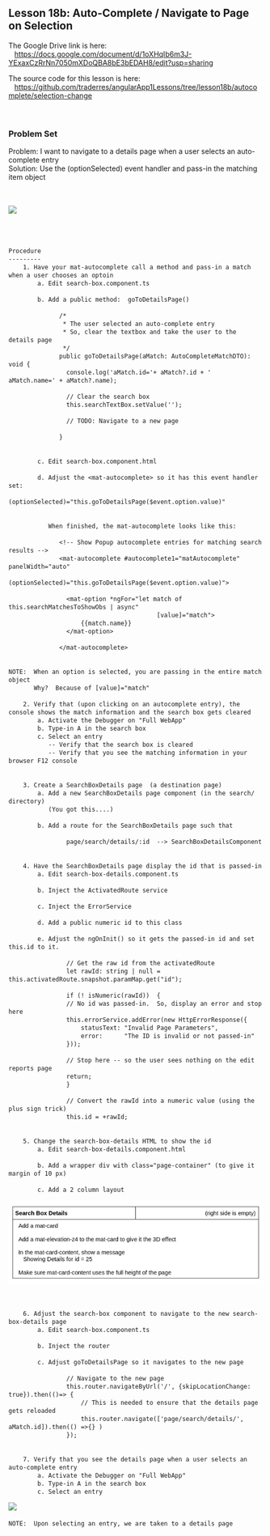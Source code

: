 Lesson 18b:  Auto-Complete / Navigate to Page on Selection
----------------------------------------------------------
The Google Drive link is here:<br>
&nbsp;&nbsp;&nbsp;https://docs.google.com/document/d/1oXHqIb6m3J-YExaxCzRrNn7050mXDoQBA8bE3bEDAH8/edit?usp=sharing
      

The source code for this lesson is here:<br>
&nbsp;&nbsp;&nbsp;https://github.com/traderres/angularApp1Lessons/tree/lesson18b/autocomplete/selection-change
<br>
<br>
<br>

<h3> Problem Set </h3>
Problem:  I want to navigate to a details page when a user selects an auto-complete entry<br>
Solution:  Use the (optionSelected) event handler and pass-in the matching item object<br>
<br>
<br>

![](https://lh3.googleusercontent.com/c9jnrZ6qKH4_QduTXxEq2jtQ3bAwUReyYdTk9NVWYNXLi0uyUB4sWi2xON2QDErxb4zF_h4AuPVKkMgyZhAuNqptq0NzpbGKNR8gDG77_2nI65gZv68hghUWJ9bg7XxDKp1l8poP)






<br>
<br>

```
Procedure
---------
    1. Have your mat-autocomplete call a method and pass-in a match when a user chooses an optoin
        a. Edit search-box.component.ts

        b. Add a public method:  goToDetailsPage()

              /*
               * The user selected an auto-complete entry
               * So, clear the textbox and take the user to the details page
               */
              public goToDetailsPage(aMatch: AutoCompleteMatchDTO): void {
                console.log('aMatch.id='+ aMatch?.id + '  aMatch.name=' + aMatch?.name);
            
                // Clear the search box
                this.searchTextBox.setValue('');
            
                // TODO: Navigate to a new page
            
              }


        c. Edit search-box.component.html

        d. Adjust the <mat-autocomplete> so it has this event handler set:
             (optionSelected)="this.goToDetailsPage($event.option.value)"
            
            
           When finished, the mat-autocomplete looks like this:
            
              <!-- Show Popup autocomplete entries for matching search results -->
              <mat-autocomplete #autocomplete1="matAutocomplete" panelWidth="auto"
                                (optionSelected)="this.goToDetailsPage($event.option.value)">
            
                <mat-option *ngFor="let match of this.searchMatchesToShowObs | async"
                                         [value]="match">
                    {{match.name}}
                </mat-option>
            
              </mat-autocomplete>
            

NOTE:  When an option is selected, you are passing in the entire match object
	   Why?  Because of [value]="match"

    2. Verify that (upon clicking on an autocomplete entry), the console shows the match information and the search box gets cleared
        a. Activate the Debugger on "Full WebApp"
        b. Type-in A in the search box
        c. Select an entry
           -- Verify that the search box is cleared
           -- Verify that you see the matching information in your browser F12 console


    3. Create a SearchBoxDetails page  (a destination page)
        a. Add a new SearchBoxDetails page component (in the search/ directory)
           (You got this....)

        b. Add a route for the SearchBoxDetails page such that

                page/search/details/:id  --> SearchBoxDetailsComponent


    4. Have the SearchBoxDetails page display the id that is passed-in
        a. Edit search-box-details.component.ts

        b. Inject the ActivatedRoute service

        c. Inject the ErrorService

        d. Add a public numeric id to this class

        e. Adjust the ngOnInit() so it gets the passed-in id and set this.id to it.
               
                // Get the raw id from the activatedRoute
                let rawId: string | null = this.activatedRoute.snapshot.paramMap.get("id");
            
                if (! isNumeric(rawId))  {
                // No id was passed-in.  So, display an error and stop here
                this.errorService.addError(new HttpErrorResponse({
                    statusText: "Invalid Page Parameters",
                    error:  	"The ID is invalid or not passed-in"
                }));
            
                // Stop here -- so the user sees nothing on the edit reports page
                return;
                }

                // Convert the rawId into a numeric value (using the plus sign trick)
                this.id = +rawId;


    5. Change the search-box-details HTML to show the id
        a. Edit search-box-details.component.html

        b. Add a wrapper div with class="page-container" (to give it margin of 10 px)

        c. Add a 2 column layout
```
![](https://github.com/traderres/webClass/raw/angularAppLessons/learnAngular/lessons/lesson18b_image1.png)
```


    6. Adjust the search-box component to navigate to the new search-box-details page
        a. Edit search-box.component.ts

        b. Inject the router

        c. Adjust goToDetailsPage so it navigates to the new page

                // Navigate to the new page  
                this.router.navigateByUrl('/', {skipLocationChange: true}).then(()=> {
                    // This is needed to ensure that the details page gets reloaded
                    this.router.navigate(['page/search/details/', aMatch.id]).then(() =>{} )
                });


    7. Verify that you see the details page when a user selects an auto-complete entry
        a. Activate the Debugger on "Full WebApp"
        b. Type-in A in the search box
        c. Select an entry
```
![](https://lh3.googleusercontent.com/c9jnrZ6qKH4_QduTXxEq2jtQ3bAwUReyYdTk9NVWYNXLi0uyUB4sWi2xON2QDErxb4zF_h4AuPVKkMgyZhAuNqptq0NzpbGKNR8gDG77_2nI65gZv68hghUWJ9bg7XxDKp1l8poP)
```
NOTE:  Upon selecting an entry, we are taken to a details page





```
